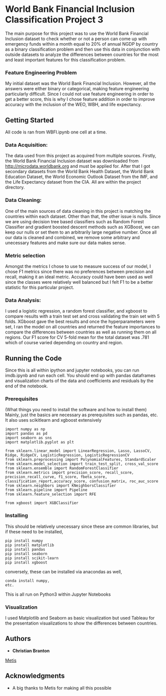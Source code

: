 # World Bank Financial Inclusion Classification Project 3

The main purpose for this project was to use the World Bank Financial Inclusion dataset to check whether or not a person can come up with emergency funds within a month equal to 20% of annual NGDP by country as a binary classification problem and then use this data in conjunction with outside datasets to analyze the differences between countries for the most and least important features for this classification problem.

### Feature Engineering Problem

My initial dataset was the World Bank Financial Inclusion. However, all the answers were either binary or categorical, making feature engineering particularly difficult. Since I could not use feature engineering in order to get a better score, this is why I chose feature addition in order to improve accuracy with the inclusion of the WEO, WBH, and life expectancy.

## Getting Started

All code is ran from WBFI.ipynb one cell at a time.

### Data Acquisition:

The data used from this project as acquired from multiple sources.
Firstly, the World Bank Financial Inclusion dataset was downloaded from http://microdata.worldbank.org and must be applied for. After that I got secondary datasets from the World Bank Health Dataset, the World Bank Education Dataset, the World Economic Outlook Dataset from the IMF, and the Life Expectancy dataset from the CIA. All are within the project directory. 

### Data Cleaning:

One of the main sources of data cleaning in this project is matching the countries within each dataset. Other than that, the other issue is nulls. Since we are using decision tree based classifiers such as Random Forest Classifier and gradient boosted descent methods such as XGBoost, we can keep our nulls or set them to an arbitrarily large negative number. Once all our data is cleaned and combined, we remove some arbitrary and unecessary features and make sure our data makes sense. 

### Metric selection

Amongst the metrics I chose to use to measure success of our model, I chose F1 metrics since there was no preferences between precision and recall, making it an ideal metric. Accuracy could have been used as well since the classes were relatively well balanced but I felt F1 to be a better statistic for this particular project.

### Data Analysis:

I used a logistic regression, a random forest classifier, and xgboost to compare results with a train test set and cross validating the train set with 5 folds. XGboost gave the best results and once the hyperparameters were set, I ran the model on all countries and returned the feature importances to compare the differences between countries as well as running them on all regions. Our F1 score for CV 5-fold mean for the total dataset was .781 which of course varied depending on country and region.

## Running the Code

Since this is all within ipython and jupyter notebooks, you can run imdb.ipynb and run each cell. You should end up with pandas dataframes and visualization charts of the data and coefficients and residuals by the end of the notebook.

### Prerequisites

(What things you need to install the software and how to install them)
Mainly, just the basics are necessary as prerequisites such as pandas, etc.
It also uses scikitlearn and xgboost extensively
```
import numpy as np
import pandas as pd
import seaborn as sns
import matplotlib.pyplot as plt
```
```
from sklearn.linear_model import LinearRegression, Lasso, LassoCV, Ridge, RidgeCV, LogisticRegression, LogisticRegressionCV
from sklearn.preprocessing import PolynomialFeatures, StandardScaler
from sklearn.model_selection import train_test_split, cross_val_score
from sklearn.ensemble import RandomForestClassifier
from sklearn.metrics import precision_score, recall_score, precision_recall_curve, f1_score, fbeta_score, classification_report,accuracy_score, confusion_matrix, roc_auc_score
from sklearn.neighbors import KNeighborsClassifier
from sklearn.pipeline import Pipeline
from sklearn.feature_selection import RFE

from xgboost import XGBClassifier
```
### Installing

This should be relatively unecessary since these are common libraries, but if these need to be installed,

```
pip install numpy
pip install matplotlib
pip install pandas
pip install seaborn
pip install scikit-learn
pip install xgboost
```
conversely, these can be installed via anacondas as well,

```
conda install numpy,
etc.
```

This is all run on Python3 within Jupyter Notebooks

### Visualization

I used Matplotlib and Seaborn as basic visualization but used Tableau for the presentation visualizations to show the differences between countries.

## Authors

* **Christian Branton** 

[Metis](https://github.com/thisismetis)

## Acknowledgments

* A big thanks to Metis for making all this possible
